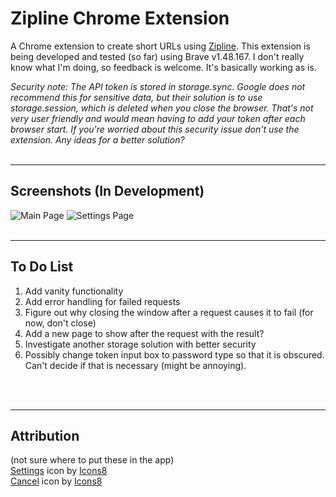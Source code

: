# Zipline Chrome Extension
A Chrome extension to create short URLs using [Zipline](https://zipline.diced.tech/). This extension is being developed and tested (so far) using Brave v1.48.167. I don't really know what I'm doing, so feedback is welcome. It's basically working as is.

_Security note: The API token is stored in storage.sync. Google does not recommend this for sensitive data, but their solution is to use storage.session, which is deleted when you close the browser. That's not very user friendly and would mean having to add your token after each browser start. If you're worried about this security issue don't use the extension. Any ideas for a better solution?_
<br>
<br>
***
## Screenshots (In Development)

![Main Page](https://h8ks.me/u/yHmiQE.png) ![Settings Page](https://h8ks.me/u/FRpc7u.png)
<br>
<br>
***
## To Do List
1. Add vanity functionality
1. Add error handling for failed requests
1. Figure out why closing the window after a request causes it to fail (for now, don't close)
1. Add a new page to show after the request with the result?
1. Investigate another storage solution with better security
1. Possibly change token input box to password type so that it is obscured. Can't decide if that is necessary (might be annoying).

<br>
<br>

***
## Attribution
(not sure where to put these in the app)  
<a target="_blank" href="https://icons8.com/icon/2969/settings">Settings</a> icon by <a target="_blank" href="https://icons8.com">Icons8</a> <br>
<a target="_blank" href="https://icons8.com/icon/7703/cancel">Cancel</a> icon by <a target="_blank" href="https://icons8.com">Icons8</a>